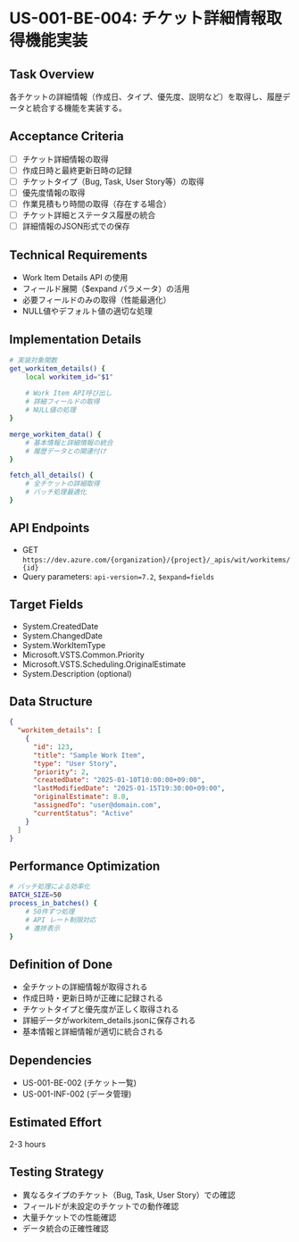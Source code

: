 # US-001-BE-004: チケット詳細情報取得機能実装

## Task Overview
各チケットの詳細情報（作成日、タイプ、優先度、説明など）を取得し、履歴データと統合する機能を実装する。

## Acceptance Criteria
- [ ] チケット詳細情報の取得
- [ ] 作成日時と最終更新日時の記録
- [ ] チケットタイプ（Bug, Task, User Story等）の取得
- [ ] 優先度情報の取得
- [ ] 作業見積もり時間の取得（存在する場合）
- [ ] チケット詳細とステータス履歴の統合
- [ ] 詳細情報のJSON形式での保存

## Technical Requirements
- Work Item Details API の使用
- フィールド展開（$expand パラメータ）の活用
- 必要フィールドのみの取得（性能最適化）
- NULL値やデフォルト値の適切な処理

## Implementation Details
```bash
# 実装対象関数
get_workitem_details() {
    local workitem_id="$1"
    
    # Work Item API呼び出し
    # 詳細フィールドの取得
    # NULL値の処理
}

merge_workitem_data() {
    # 基本情報と詳細情報の統合
    # 履歴データとの関連付け
}

fetch_all_details() {
    # 全チケットの詳細取得
    # バッチ処理最適化
}
```

## API Endpoints
- GET `https://dev.azure.com/{organization}/{project}/_apis/wit/workitems/{id}`
- Query parameters: `api-version=7.2`, `$expand=fields`

## Target Fields
- System.CreatedDate
- System.ChangedDate
- System.WorkItemType
- Microsoft.VSTS.Common.Priority
- Microsoft.VSTS.Scheduling.OriginalEstimate
- System.Description (optional)

## Data Structure
```json
{
  "workitem_details": [
    {
      "id": 123,
      "title": "Sample Work Item",
      "type": "User Story",
      "priority": 2,
      "createdDate": "2025-01-10T10:00:00+09:00",
      "lastModifiedDate": "2025-01-15T19:30:00+09:00",
      "originalEstimate": 8.0,
      "assignedTo": "user@domain.com",
      "currentStatus": "Active"
    }
  ]
}
```

## Performance Optimization
```bash
# バッチ処理による効率化
BATCH_SIZE=50
process_in_batches() {
    # 50件ずつ処理
    # API レート制限対応
    # 進捗表示
}
```

## Definition of Done
- 全チケットの詳細情報が取得される
- 作成日時・更新日時が正確に記録される
- チケットタイプと優先度が正しく取得される
- 詳細データがworkitem_details.jsonに保存される
- 基本情報と詳細情報が適切に統合される

## Dependencies
- US-001-BE-002 (チケット一覧)
- US-001-INF-002 (データ管理)

## Estimated Effort
2-3 hours

## Testing Strategy
- 異なるタイプのチケット（Bug, Task, User Story）での確認
- フィールドが未設定のチケットでの動作確認
- 大量チケットでの性能確認
- データ統合の正確性確認